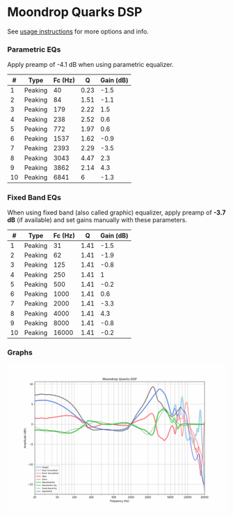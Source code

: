 # Moondrop Quarks DSP
See [usage instructions](https://github.com/jaakkopasanen/AutoEq#usage) for more options and info.

### Parametric EQs
Apply preamp of -4.1 dB when using parametric equalizer.

|   # | Type    |   Fc (Hz) |    Q |   Gain (dB) |
|-----|---------|-----------|------|-------------|
|   1 | Peaking |        40 | 0.23 |        -1.5 |
|   2 | Peaking |        84 | 1.51 |        -1.1 |
|   3 | Peaking |       179 | 2.22 |         1.5 |
|   4 | Peaking |       238 | 2.52 |         0.6 |
|   5 | Peaking |       772 | 1.97 |         0.6 |
|   6 | Peaking |      1537 | 1.62 |        -0.9 |
|   7 | Peaking |      2393 | 2.29 |        -3.5 |
|   8 | Peaking |      3043 | 4.47 |         2.3 |
|   9 | Peaking |      3862 | 2.14 |         4.3 |
|  10 | Peaking |      6841 | 6    |        -1.3 |

### Fixed Band EQs
When using fixed band (also called graphic) equalizer, apply preamp of **-3.7 dB** (if available) and set gains manually with these parameters.

|   # | Type    |   Fc (Hz) |    Q |   Gain (dB) |
|-----|---------|-----------|------|-------------|
|   1 | Peaking |        31 | 1.41 |        -1.5 |
|   2 | Peaking |        62 | 1.41 |        -1.9 |
|   3 | Peaking |       125 | 1.41 |        -0.8 |
|   4 | Peaking |       250 | 1.41 |         1   |
|   5 | Peaking |       500 | 1.41 |        -0.2 |
|   6 | Peaking |      1000 | 1.41 |         0.6 |
|   7 | Peaking |      2000 | 1.41 |        -3.3 |
|   8 | Peaking |      4000 | 1.41 |         4.3 |
|   9 | Peaking |      8000 | 1.41 |        -0.8 |
|  10 | Peaking |     16000 | 1.41 |        -0.2 |

### Graphs
![](./Moondrop%20Quarks%20DSP.png)
